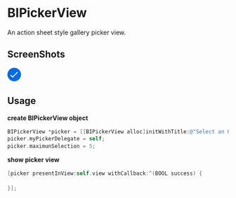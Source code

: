 # BIPickerView

An action sheet style gallery picker view.

## ScreenShots
![enter image description here](https://github.com/BrittoDevassy/BIPickerView/blob/master/selectionButtonSelected.png)


## Usage

**create BIPickerView  object**

```objective-c
BIPickerView *picker = [[BIPickerView alloc]initWithTitle:@"Select an Option" addLibraryTitle:@"Attach Photo" alternateTitle:@"Attach %ld photo" withActionTitles:@[@"Attach Video",@"Attach File"] cancelTitle:@"Cancel"];
picker.myPickerDelegate = self;
picker.maximunSelection = 5;
```

**show picker view**

```objective-c
[picker presentInView:self.view withCallback:^(BOOL success) {

}];
```


